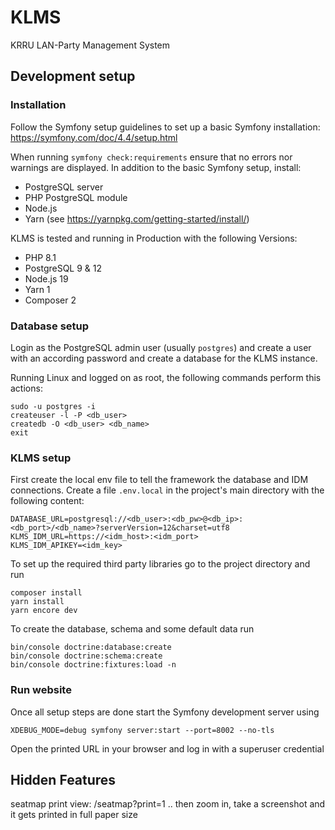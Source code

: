 # KLMS
KRRU LAN-Party Management System

## Development setup

### Installation
Follow the Symfony setup guidelines to set up a basic Symfony installation: https://symfony.com/doc/4.4/setup.html

When running `symfony check:requirements` ensure that no errors nor warnings are displayed.
In addition to the basic Symfony setup, install:
* PostgreSQL server
* PHP PostgreSQL module
* Node.js
* Yarn (see https://yarnpkg.com/getting-started/install/)  

KLMS is tested and running in Production with the following Versions:
* PHP 8.1
* PostgreSQL 9 & 12
* Node.js 19
* Yarn 1
* Composer 2

### Database setup
Login as the PostgreSQL admin user (usually `postgres`) and create a user
with an according password and create a database for the KLMS instance.

Running Linux and logged on as root, the following commands perform this actions:
```
sudo -u postgres -i
createuser -l -P <db_user>
createdb -O <db_user> <db_name>
exit
``` 

### KLMS setup
First create the local env file to tell the framework the database and IDM connections.
Create a file `.env.local` in the project's main directory with the following content:
```
DATABASE_URL=postgresql://<db_user>:<db_pw>@<db_ip>:<db_port>/<db_name>?serverVersion=12&charset=utf8
KLMS_IDM_URL=https://<idm_host>:<idm_port>
KLMS_IDM_APIKEY=<idm_key>
```

To set up the required third party libraries go to the project directory and run
```
composer install
yarn install
yarn encore dev
``` 

To create the database, schema and some default data run
```
bin/console doctrine:database:create
bin/console doctrine:schema:create
bin/console doctrine:fixtures:load -n
```

### Run website
Once all setup steps are done start the Symfony development server using
```
XDEBUG_MODE=debug symfony server:start --port=8002 --no-tls
```
Open the printed URL in your browser and log in with a superuser credential 


## Hidden Features

seatmap print view: /seatmap?print=1  .. then zoom in, take a screenshot and it gets printed in full paper size
